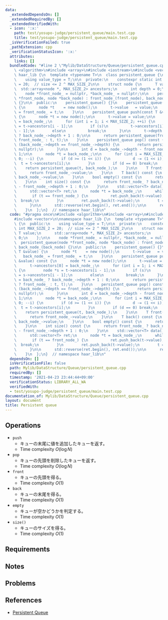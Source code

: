 ```yaml
---
data:
  _extendedDependsOn: []
  _extendedRequiredBy: []
  _extendedVerifiedWith:
  - icon: ':x:'
    path: test/yosupo-judge/persistent_queue/main.test.cpp
    title: test/yosupo-judge/persistent_queue/main.test.cpp
  _isVerificationFailed: true
  _pathExtension: cpp
  _verificationStatusIcon: ':x:'
  attributes:
    links: []
  bundledCode: "#line 2 \"Mylib/DataStructure/Queue/persistent_queue.cpp\"\n#include\
    \ <algorithm>\n#include <array>\n#include <iostream>\n#include <vector>\n\nnamespace\
    \ haar_lib {\n  template <typename T>\n  class persistent_queue {\n  public:\n\
    \    using value_type = T;\n\n  private:\n    constexpr static int MAX_SIZE_2\
    \ = 20;  // size <= 2 ^ MAX_SIZE_2\n\n    struct node {\n      T value;\n    \
    \  std::array<node *, MAX_SIZE_2> ancestors;\n      int depth = 0;\n    };\n\n\
    \    node *front_node_ = nullptr, *back_node_ = nullptr;\n\n    persistent_queue(node\
    \ *front_node, node *back_node) : front_node_(front_node), back_node_(back_node)\
    \ {}\n\n  public:\n    persistent_queue() {}\n    persistent_queue(const T &value)\
    \ {\n      node *t    = new node();\n      t->value   = value;\n      back_node_\
    \ = front_node_ = t;\n    }\n\n    persistent_queue push(const T &value) const\
    \ {\n      node *t = new node();\n\n      t->value = value;\n\n      t->ancestors[0]\
    \ = back_node_;\n      for (int i = 1; i < MAX_SIZE_2; ++i) {\n        node *s\
    \ = t->ancestors[i - 1];\n        if (s)\n          t->ancestors[i] = s->ancestors[i\
    \ - 1];\n        else\n          break;\n      }\n\n      t->depth = back_node_\
    \ ? back_node_->depth + 1 : 0;\n\n      return persistent_queue(front_node_ ?\
    \ front_node_ : t, t);\n    }\n\n    persistent_queue pop() const {\n      if\
    \ (back_node_->depth == front_node_->depth) {\n        return persistent_queue(nullptr,\
    \ nullptr);\n      }\n\n      int d = back_node_->depth - front_node_->depth -\
    \ 1;\n\n      node *t = back_node_;\n\n      for (int i = MAX_SIZE_2 - 1; i >=\
    \ 0; --i) {\n        if (d >= (1 << i)) {\n          d -= (1 << i);\n        \
    \  t = t->ancestors[i];\n        }\n        if (d == 0) break;\n      }\n\n  \
    \    return persistent_queue(t, back_node_);\n    }\n\n    T front() const {\n\
    \      return front_node_->value;\n    }\n\n    T back() const {\n      return\
    \ back_node_->value;\n    }\n\n    bool empty() const {\n      return not front_node_;\n\
    \    }\n\n    int size() const {\n      return front_node_ ? back_node_->depth\
    \ - front_node_->depth + 1 : 0;\n    }\n\n    std::vector<T> data() const {\n\
    \      std::vector<T> ret;\n      node *t = back_node_;\n      while (t) {\n \
    \       if (t == front_node_) {\n          ret.push_back(t->value);\n        \
    \  break;\n        }\n        ret.push_back(t->value);\n        t = t->ancestors[0];\n\
    \      }\n\n      std::reverse(ret.begin(), ret.end());\n\n      return ret;\n\
    \    }\n  };\n}  // namespace haar_lib\n"
  code: "#pragma once\n#include <algorithm>\n#include <array>\n#include <iostream>\n\
    #include <vector>\n\nnamespace haar_lib {\n  template <typename T>\n  class persistent_queue\
    \ {\n  public:\n    using value_type = T;\n\n  private:\n    constexpr static\
    \ int MAX_SIZE_2 = 20;  // size <= 2 ^ MAX_SIZE_2\n\n    struct node {\n     \
    \ T value;\n      std::array<node *, MAX_SIZE_2> ancestors;\n      int depth =\
    \ 0;\n    };\n\n    node *front_node_ = nullptr, *back_node_ = nullptr;\n\n  \
    \  persistent_queue(node *front_node, node *back_node) : front_node_(front_node),\
    \ back_node_(back_node) {}\n\n  public:\n    persistent_queue() {}\n    persistent_queue(const\
    \ T &value) {\n      node *t    = new node();\n      t->value   = value;\n   \
    \   back_node_ = front_node_ = t;\n    }\n\n    persistent_queue push(const T\
    \ &value) const {\n      node *t = new node();\n\n      t->value = value;\n\n\
    \      t->ancestors[0] = back_node_;\n      for (int i = 1; i < MAX_SIZE_2; ++i)\
    \ {\n        node *s = t->ancestors[i - 1];\n        if (s)\n          t->ancestors[i]\
    \ = s->ancestors[i - 1];\n        else\n          break;\n      }\n\n      t->depth\
    \ = back_node_ ? back_node_->depth + 1 : 0;\n\n      return persistent_queue(front_node_\
    \ ? front_node_ : t, t);\n    }\n\n    persistent_queue pop() const {\n      if\
    \ (back_node_->depth == front_node_->depth) {\n        return persistent_queue(nullptr,\
    \ nullptr);\n      }\n\n      int d = back_node_->depth - front_node_->depth -\
    \ 1;\n\n      node *t = back_node_;\n\n      for (int i = MAX_SIZE_2 - 1; i >=\
    \ 0; --i) {\n        if (d >= (1 << i)) {\n          d -= (1 << i);\n        \
    \  t = t->ancestors[i];\n        }\n        if (d == 0) break;\n      }\n\n  \
    \    return persistent_queue(t, back_node_);\n    }\n\n    T front() const {\n\
    \      return front_node_->value;\n    }\n\n    T back() const {\n      return\
    \ back_node_->value;\n    }\n\n    bool empty() const {\n      return not front_node_;\n\
    \    }\n\n    int size() const {\n      return front_node_ ? back_node_->depth\
    \ - front_node_->depth + 1 : 0;\n    }\n\n    std::vector<T> data() const {\n\
    \      std::vector<T> ret;\n      node *t = back_node_;\n      while (t) {\n \
    \       if (t == front_node_) {\n          ret.push_back(t->value);\n        \
    \  break;\n        }\n        ret.push_back(t->value);\n        t = t->ancestors[0];\n\
    \      }\n\n      std::reverse(ret.begin(), ret.end());\n\n      return ret;\n\
    \    }\n  };\n}  // namespace haar_lib\n"
  dependsOn: []
  isVerificationFile: false
  path: Mylib/DataStructure/Queue/persistent_queue.cpp
  requiredBy: []
  timestamp: '2021-04-23 23:44:44+09:00'
  verificationStatus: LIBRARY_ALL_WA
  verifiedWith:
  - test/yosupo-judge/persistent_queue/main.test.cpp
documentation_of: Mylib/DataStructure/Queue/persistent_queue.cpp
layout: document
title: Persistent queue
---
```


## Operations

- `push`
	- キューの末尾に値を追加したキューを返す。
	- Time complexity $O(\log N)$
- `pop`
	- キューの先頭を削除したキューを返す。
	- Time complexity $O(\log N)$
- `front`
	- キューの先頭を得る。
	- Time complexity $O(1)$
- `back`
	- キューの末尾を得る。
	- Time complexity $O(1)$
- `empty`
	- キューが空かどうかを判定する。
	- Time complexity $O(1)$
- `size()`
	- キューのサイズを得る。
	- Time complexity $O(1)$

## Requirements

## Notes

## Problems

## References

- [Persistent Queue](https://judge.yosupo.jp/problem/persistent_queue)
